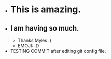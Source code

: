 - # This is amazing.
- ## I am having so much.
	- Thanks Myles :)
	- EMOJI: :D
- TESTING COMMIT after editing git config file.
